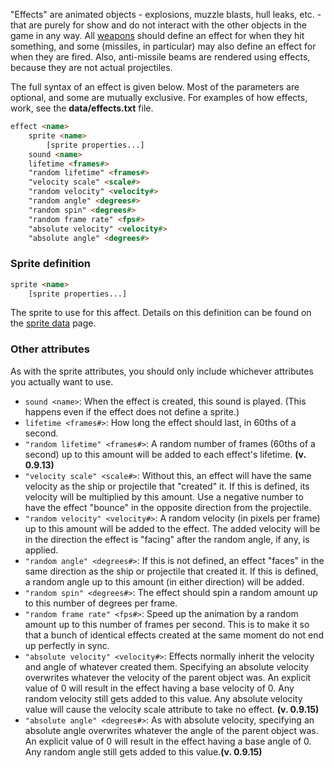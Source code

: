 "Effects" are animated objects - explosions, muzzle blasts, hull leaks, etc. - that are purely for show and do not interact with the other objects in the game in any way. All [weapons](https://github.com/endless-sky/endless-sky/wiki/CreatingOutfits) should define an effect for when they hit something, and some (missiles, in particular) may also define an effect for when they are fired. Also, anti-missile beams are rendered using effects, because they are not actual projectiles.

The full syntax of an effect is given below. Most of the parameters are optional, and some are mutually exclusive. For examples of how effects, work, see the **data/effects.txt** file.

```html
effect <name>
	sprite <name>
		[sprite properties...]
	sound <name>
	lifetime <frames#>
	"random lifetime" <frames#>
	"velocity scale" <scale#>
	"random velocity" <velocity#>
	"random angle" <degrees#>
	"random spin" <degrees#>
	"random frame rate" <fps#>
	"absolute velocity" <velocity#>
	"absolute angle" <degrees#>
```

### Sprite definition

```html
sprite <name>
	[sprite properties...]
```

The sprite to use for this affect. Details on this definition can be found on the [sprite data](SpriteData) page.

### Other attributes

As with the sprite attributes, you should only include whichever attributes you actually want to use.

* `sound <name>`: When the effect is created, this sound is played. (This happens even if the effect does not define a sprite.)
* `lifetime <frames#>`: How long the effect should last, in 60ths of a second.
* `"random lifetime" <frames#>`: A random number of frames (60ths of a second) up to this amount will be added to each effect's lifetime. **(v. 0.9.13)**
* `"velocity scale" <scale#>`: Without this, an effect will have the same velocity as the ship or projectile that "created" it. If this is defined, its velocity will be multiplied by this amount. Use a negative number to have the effect "bounce" in the opposite direction from the projectile.
* `"random velocity" <velocity#>`: A random velocity (in pixels per frame) up to this amount will be added to the effect. The added velocity will be in the direction the effect is "facing" after the random angle, if any, is applied.
* `"random angle" <degrees#>`: If this is not defined, an effect "faces" in the same direction as the ship or projectile that created it. If this is defined, a random angle up to this amount (in either direction) will be added.
* `"random spin" <degrees#>`: The effect should spin a random amount up to this number of degrees per frame.
* `"random frame rate" <fps#>`: Speed up the animation by a random amount up to this number of frames per second. This is to make it so that a bunch of identical effects created at the same moment do not end up perfectly in sync.
* `"absolute velocity" <velocity#>`: Effects normally inherit the velocity and angle of whatever created them. Specifying an absolute velocity overwrites whatever the velocity of the parent object was. An explicit value of 0 will result in the effect having a base velocity of 0. Any random velocity still gets added to this value. Any absolute velocity value will cause the velocity scale attribute to take no effect. **(v. 0.9.15)**
* `"absolute angle" <degrees#>`: As with absolute velocity, specifying an absolute angle overwrites whatever the angle of the parent object was. An explicit value of 0 will result in the effect having a base angle of 0. Any random angle still gets added to this value.**(v. 0.9.15)**